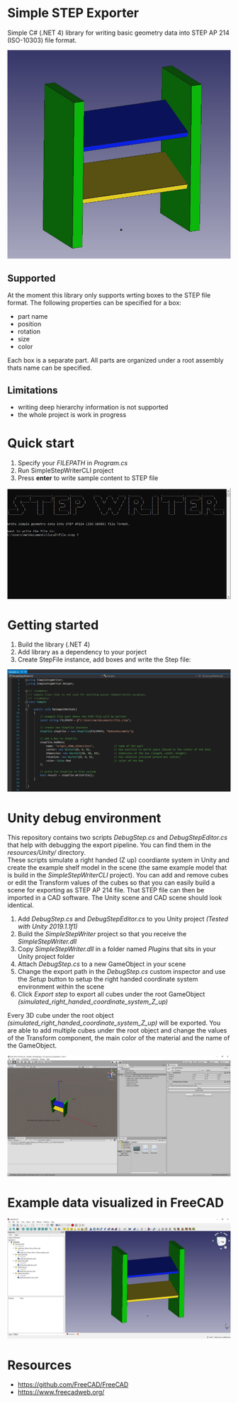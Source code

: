 # Simple STEP Exporter
Simple C# (.NET 4) library for writing basic geometry data into STEP AP 214 (ISO-10303) file format.

![image](resources/shelf_freecad_screenshot.JPG "shelf") 

## Supported
At the moment this library only supports wrting boxes to the STEP file format. The following properties can be specified for a box:
* part name
* position
* rotation
* size
* color  

Each box is a separate part. All parts are organized under a root assembly thats name can be specified.

## Limitations
* writing deep hierarchy information is not supported
* the whole project is work in progress

# Quick start
1. Specify your _FILEPATH_ in _Program.cs_
2. Run SimpleStepWriterCLI project
3. Press __enter__ to write sample content to STEP file

![image](resources/cli_1.JPG "cli")  

# Getting started
1. Build the library (.NET 4)
2. Add library as a dependency to your porject
3. Create StepFile instance, add boxes and write the Step file:

![image](resources/sample_code.JPG "sample_code")  

# Unity debug environment
This repository contains two scripts _DebugStep.cs_ and _DebugStepEditor.cs_ that help with debugging the export pipeline. You can find them in the _resources/Unity/_ directory.  
These scripts simulate a right handed (Z up) coordiante system in Unity and create the example shelf model in the scene (the same example model that is build in the _SimpleStepWriterCLI_ project). You can add and remove cubes or edit the Transform values of the cubes so that you can easily build a scene for exporting as STEP AP 214 file. That STEP file can then be imported in a CAD software. The Unity scene and CAD scene should look identical.  

1. Add _DebugStep.cs_ and _DebugStepEditor.cs_ to you Unity project _(Tested with Unity 2019.1.1f1)_  
2. Build the _SimpleStepWriter_ project so that you receive the _SimpleStepWriter.dll_
3. Copy _SimpleStepWriter.dll_ in a folder named _Plugins_ that sits in your Unity project folder
4. Attach _DebugStep.cs_ to a new GameObject in your scene
5. Change the export path in the _DebugStep.cs_ custom inspector and use the _Setup_ button to setup the right handed coordinate system environment within the scene  
6. Click _Export step_ to export all cubes under the root GameObject _(simulated_right_handed_coordinate_system_Z_up)_  

Every 3D cube under the root object _(simulated_right_handed_coordinate_system_Z_up)_ will be exported. You are able to add multiple cubes under the root object and change the values of the Transform component, the main color of the material and the name of the GameObject.

![image](resources/unity01.JPG "unity")  
# Example data visualized in FreeCAD
![image](resources/shelf_freecad_screenshot_2.JPG "FreeCAD")

# Resources
* https://github.com/FreeCAD/FreeCAD
* https://www.freecadweb.org/
